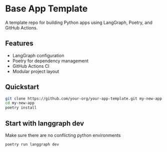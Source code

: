 # Base App Template

A template repo for building Python apps using LangGraph, Poetry, and GitHub Actions.

## Features

- LangGraph configuration
- Poetry for dependency management
- GitHub Actions CI
- Modular project layout

## Quickstart

```bash
git clone https://github.com/your-org/your-app-template.git my-new-app
cd my-new-app
poetry install
```

## Start with langgraph dev

Make sure there are no conflicting python environments

```bash
poetry run langgraph dev
```